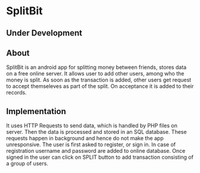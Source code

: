 # SplitBit
## Under Development
## About

SplitBit is an android app for splitting money between friends, stores data on a free online server. 
It allows user to add other users, among who the money is split. As soon as the transaction is added, other users get request to accept themseleves
as part of the split. On acceptance it is added to their records.

## Implementation

It uses HTTP Requests to send data, which is handled by PHP files on server. Then the data is processed and stored in an SQL database. These
requests happen in background and hence do not make the app unresponsive.
The user is first asked to register, or sign in. In case of registration username and password are added to online database. Once signed in
the user can click on SPLIT button to add transaction consisting of a group of users.
